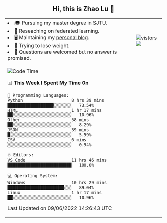 <h2 align="center"> Hi, this is Zhao Lu 👋</h2>

<table style="overflow:hidden;">
    <tr> 
        <td>
            <li>🎓 Pursuing my master degree in SJTU.</li>
            <li>🌱 Reseaching on federated learning.</li>
            <li>🖥️ Maintaining my <a href="https://ifarewell.xyz">personal blog</a>.</li>
            <li>💪 Trying to lose weight.</li>
            <li>💬 Questions are welcomed but no answer is promised.</li> 
        </td>
        <td>
            <img src="https://visitor-badge.glitch.me/badge?page_id=ifarewell" alt="vistors" />
        <br>
          <img src="https://github-readme-stats.vercel.app/api?username=ifarewell&theme=graywhite&hide=prs,contribs&show_icons=true&hide_border=true&icon_color=CE1D2D&text_color=718096&bg_color=ffffff&hide_title=true" />
        </td>
    </tr>
    <tr>
        <td colspan="2">
            
<!--START_SECTION:waka-->
![Code Time](http://img.shields.io/badge/Code%20Time-192%20hrs%2019%20mins-blue)

📊 **This Week I Spent My Time On** 

```text
💬 Programming Languages: 
Python                   8 hrs 39 mins       ██████████████████░░░░░░░   73.54% 
HTML                     1 hr 17 mins        ██░░░░░░░░░░░░░░░░░░░░░░░   10.96% 
Other                    58 mins             ██░░░░░░░░░░░░░░░░░░░░░░░   8.29% 
JSON                     39 mins             █░░░░░░░░░░░░░░░░░░░░░░░░   5.59% 
CSV                      6 mins              ░░░░░░░░░░░░░░░░░░░░░░░░░   0.94%

🔥 Editors: 
VS Code                  11 hrs 46 mins      █████████████████████████   100.0%

💻 Operating System: 
Windows                  10 hrs 29 mins      ██████████████████████░░░   89.04% 
Linux                    1 hr 17 mins        ██░░░░░░░░░░░░░░░░░░░░░░░   10.96%

```


 Last Updated on 09/06/2022 14:26:43 UTC
<!--END_SECTION:waka-->
            
</td></tr>
</table>

